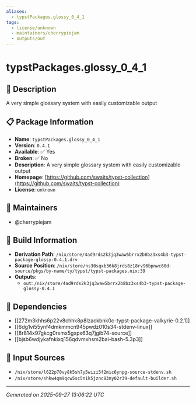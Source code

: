```yaml
---
aliases:
  - typstPackages.glossy_0_4_1
tags:
  - license/unknown
  - maintainers/cherrypiejam
  - outputs/out
---
```


# typstPackages.glossy_0_4_1

## 📝 Description

A very simple glossary system with easily customizable output

## 📋 Package Information

- **Name**: `typstPackages.glossy_0_4_1`
- **Version**: `0.4.1`
- **Available**: ✅ Yes
- **Broken**: ✅ No
- **Description**: A very simple glossary system with easily customizable output
- **Homepage**: [https://github.com/swaits/typst-collection](https://github.com/swaits/typst-collection)
- **License**: `unknown`
## 👥 Maintainers

- @cherrypiejam


## 🔧 Build Information

- **Derivation Path**: `/nix/store/4ad9rds2k3jq3waw5brrx2b8bz3xs4b3-typst-package-glossy-0.4.1.drv`
- **Source Position**: `/nix/store/ns30sqxb36k8jrds8z18rv96bpnwc60d-source/pkgs/by-name/ty/typst/typst-packages.nix:39`
- **Outputs**:
  - `out`:  `/nix/store/4ad9rds2k3jq3waw5brrx2b8bz3xs4b3-typst-package-glossy-0.4.1`

## 🔗 Dependencies

- [[272m3khhs6p22v8chhk8p8lzackbnk0c-typst-package-valkyrie-0.2.1]]
- [[6dg1vi55ynf4dmkmmcn945pwdz010s34-stdenv-linux]]
- [[8r814x97gkcg0rsmx5gxpx63q7jgib74-source]]
- [[bjsb6wdjykafnkixq156qdvmxhsm2bai-bash-5.3p3]]

## 📁 Input Sources

- `/nix/store/l622p70vy8k5sh7y5wizi5f2mic6ynpg-source-stdenv.sh`
- `/nix/store/shkw4qm9qcw5sc5n1k5jznc83ny02r39-default-builder.sh`

---
*Generated on 2025-09-27 13:06:22 UTC*
